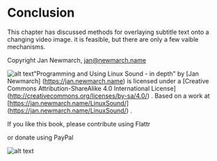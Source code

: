 #  Conclusion 

This chapter has discussed methods for overlaying subtitle text
      onto a changing video image. it is feasible, but there are only
      a few vaible mechanisms.



Copyright
Jan Newmarch, jan@newmarch.name

![alt text](https://i.creativecommons.org/l/by-sa/4.0/88x31.png)"Programming and Using Linux Sound - in depth"
by
 [Jan Newmarch] (https://jan.newmarch.name)
is licensed under a
 [Creative Commons Attribution-ShareAlike 4.0 International License] (http://creativecommons.org/licenses/by-sa/4.0/)
.
Based on a work at
 [https://jan.newmarch.name/LinuxSound/] (https://jan.newmarch.name/LinuxSound/)
.

If you like this book, please contribute using Flattr

or donate using PayPal




![alt text](https://www.paypalobjects.com/WEBSCR-640-20110401-1/en_AU/i/scr/pixel.gif)





